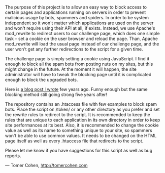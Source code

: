 The purpose of this project is to allow an easy way to block access to certain pages and applications running on servers in order to prevent malicious usage by bots, spammers and spiders. In order to be system independent so it won't matter which applications are used on the server and won't require using their API at all, if exists. Instead, we use Apache's mod_rewrite to redirect users to our challenge page, which does one simple task – set a cookie on the user browser and reload the page. Than, Apache mod_rewrite will load the usual page instead of our challenge page, and the user won't get any further redirections to the script for a given time. 

The challenge page is simply setting a cookie using JavaScript. I find it enough to block all the spam bots from posting nuts on my sites, but this might change in the future. At the moment it will happen, the site administrator will have to tweak the blocking page until it is complicated enough to block the upgraded bots.

Here is [a blog post I wrote][1] few years ago. Funny enough but the same blocking method still going strong five years after! 

The repository contains an .htaccess file with few examples to block spam bots. Place the script on /token/ or any other directory as you prefer and set the rewrite rules to redirect to the script. It is recommended to keep the rules that are unique to each application in its own directory in order to keep site performances at its best. Also, it is recommended to change the cookie value as well as its name to something unique to your site, so spammers won't be able to use common values. It needs to be changed on the HTML page itself as well as every .htaccess file that redirects to the script.

Please let me know if you have suggestions for this script as well as bug reports.

— Tomer Cohen, http://tomercohen.com



[1]: http://tomercohen.com/cookies-spam-protection
